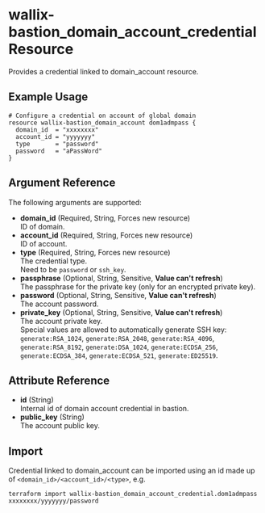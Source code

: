 # wallix-bastion_domain_account_credential Resource

Provides a credential linked to domain_account resource.

## Example Usage

```hcl
# Configure a credential on account of global domain
resource wallix-bastion_domain_account dom1admpass {
  domain_id  = "xxxxxxxx"
  account_id = "yyyyyyy"
  type       = "password"
  password   = "aPassWord"
}
```

## Argument Reference

The following arguments are supported:

- **domain_id** (Required, String, Forces new resource)  
  ID of domain.
- **account_id** (Required, String, Forces new resource)  
  ID of account.
- **type** (Required, String, Forces new resource)  
  The credential type.  
  Need to be `password` or `ssh_key`.
- **passphrase** (Optional, String, Sensitive, **Value can't refresh**)  
  The passphrase for the private key (only for an encrypted private key).
- **password** (Optional, String, Sensitive, **Value can't refresh**)  
  The account password.
- **private_key** (Optional, String, Sensitive, **Value can't refresh**)  
  The account private key.  
  Special values are allowed to automatically generate SSH key:
  `generate:RSA_1024`, `generate:RSA_2048`, `generate:RSA_4096`, `generate:RSA_8192`,
  `generate:DSA_1024`, `generate:ECDSA_256`, `generate:ECDSA_384`, `generate:ECDSA_521`, `generate:ED25519`.

## Attribute Reference

- **id** (String)  
  Internal id of domain account credential in bastion.
- **public_key** (String)  
  The account public key.

## Import

Credential linked to domain_account can be imported using an id made up
of `<domain_id>/<account_id>/<type>`, e.g.

```shell
terraform import wallix-bastion_domain_account_credential.dom1admpass xxxxxxxx/yyyyyyy/password
```
